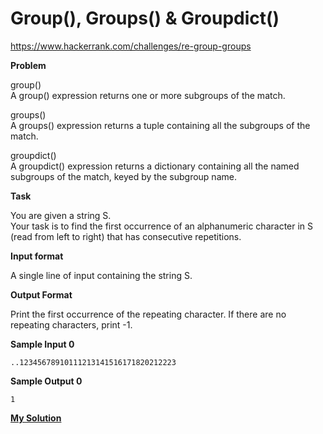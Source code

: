 # Group(), Groups() & Groupdict()

https://www.hackerrank.com/challenges/re-group-groups

**Problem**

group()  
A group() expression returns one or more subgroups of the match.   
  
groups()  
A groups() expression returns a tuple containing all the subgroups of the match.   
  
groupdict()  
A groupdict() expression returns a dictionary containing all the named subgroups of the match, keyed by the subgroup name.   

**Task**

You are given a string S.   
Your task is to find the first occurrence of an alphanumeric character in S (read from left to right) that has consecutive repetitions.

**Input format**

A single line of input containing the string S.

**Output Format**

Print the first occurrence of the repeating character. If there are no repeating characters, print -1.

**Sample Input 0**

```
..12345678910111213141516171820212223
```

**Sample Output 0**

```
1
```

[**My Solution**](answer.py)

